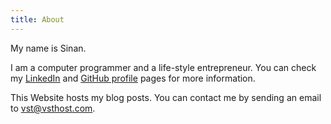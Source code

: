 ```yaml
---
title: About
---
```


My name is Sinan.

I am a computer programmer and a life-style entrepreneur. You can check my
[LinkedIn] and [GitHub profile] pages for more information.

This Website hosts my blog posts. You can contact me by sending an email to
<vst@vsthost.com>.

<!-- REFERENCES -->

[LinkedIn]: https://www.linkedin.com/in/vehbisinan/
[GitHub profile]: https://github.com/vst
